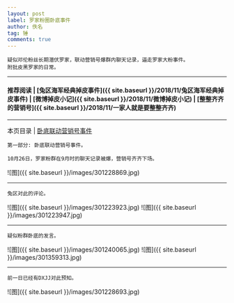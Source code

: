 ```yaml
---
layout: post
label: 罗家粉圈卧底事件
author: 佚名
tag: 锤
comments: true
---
```


    疑似邓伦粉丝长期潜伏罗家，联动营销号爆群内聊天记录，逼走罗家大粉事件。
    附批皮黑罗家的日常。
    
---

#### 推荐阅读 | [兔区海军经典掉皮事件]({{ site.baseurl }}/2018/11/兔区海军经典掉皮事件) | [微博掉皮小记]({{ site.baseurl }}/2018/11/微博掉皮小记) |  [整整齐齐的营销号]({{ site.baseurl }}/2018/11/一家人就是要整整齐齐) 

---

本页目录 \| [卧底联动营销号事件](#dxjja)


<a name="dxjja"></a>


    第一部分: 卧底联动营销号事件。
    
    10月26日，罗家粉群在9月时的聊天记录被爆，营销号齐齐下场。

![图]({{ site.baseurl }}/images/301228869.jpg)

---

    兔区对此的评论。

![图]({{ site.baseurl }}/images/301223923.jpg)
![图]({{ site.baseurl }}/images/301223947.jpg)

---

    疑似粉群卧底的发言。
    
![图]({{ site.baseurl }}/images/301240065.jpg)
![图]({{ site.baseurl }}/images/301359313.jpg)

---
   
    前一日已经有DXJJ对此预知。

![图]({{ site.baseurl }}/images/301228693.jpg)
